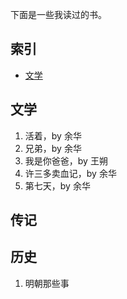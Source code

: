 下面是一些我读过的书。


## 索引

- [文学](#文学)

## 文学

1. 活着，by 余华
1. 兄弟，by 余华
1. 我是你爸爸，by 王朔
1. 许三多卖血记，by 余华
1. 第七天，by 余华

## 传记



## 历史
1. 明朝那些事




